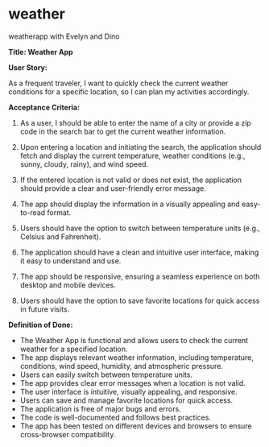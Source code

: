# weather
weatherapp with Evelyn and Dino

**Title: Weather App**

**User Story:**

As a frequent traveler, I want to quickly check the current weather conditions for a specific location, so I can plan my activities accordingly.

**Acceptance Criteria:**

1. As a user, I should be able to enter the name of a city or provide a zip code in the search bar to get the current weather information.

2. Upon entering a location and initiating the search, the application should fetch and display the current temperature, weather conditions (e.g., sunny, cloudy, rainy), and wind speed.

3. If the entered location is not valid or does not exist, the application should provide a clear and user-friendly error message.

4. The app should display the information in a visually appealing and easy-to-read format.

5. Users should have the option to switch between temperature units (e.g., Celsius and Fahrenheit).

6. The application should have a clean and intuitive user interface, making it easy to understand and use.

7. The app should be responsive, ensuring a seamless experience on both desktop and mobile devices.

8. Users should have the option to save favorite locations for quick access in future visits.

**Definition of Done:**

- The Weather App is functional and allows users to check the current weather for a specified location.
- The app displays relevant weather information, including temperature, conditions, wind speed, humidity, and atmospheric pressure.
- Users can easily switch between temperature units.
- The app provides clear error messages when a location is not valid.
- The user interface is intuitive, visually appealing, and responsive.
- Users can save and manage favorite locations for quick access.
- The application is free of major bugs and errors.
- The code is well-documented and follows best practices.
- The app has been tested on different devices and browsers to ensure cross-browser compatibility.